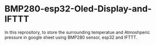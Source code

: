 # BMP280-esp32-Oled-Display-and-IFTTT
In this reprository, to store the surrounding temperatue and Atmoshperic pressure in google sheet using BMP280 sensor, esp32 and IFTTT.
